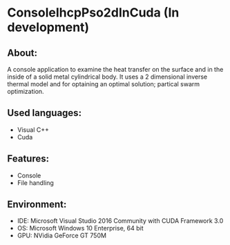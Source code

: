 # ConsoleIhcpPso2dInCuda (In development)


About:
------
A console application to examine the heat transfer on the surface and in the inside of a solid metal cylindrical body. It uses a 2 dimensional inverse thermal model and for optaining an optimal solution; partical swarm optimization.


Used languages:
---------------
- Visual C++
- Cuda


Features:
---------
- Console
- File handling


Environment:
------------
- IDE: Microsoft Visual Studio 2016 Community with CUDA Framework 3.0
- OS: Microsoft Windows 10 Enterprise, 64 bit
- GPU: NVidia GeForce GT 750M
